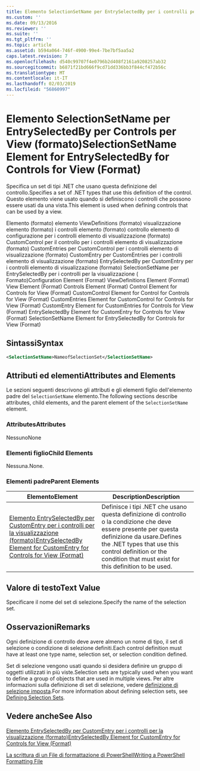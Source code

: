 ```yaml
---
title: Elemento SelectionSetName per EntrySelectedBy per i controlli per la visualizzazione (formato) | Microsoft Docs
ms.custom: ''
ms.date: 09/13/2016
ms.reviewer: ''
ms.suite: ''
ms.tgt_pltfrm: ''
ms.topic: article
ms.assetid: b594a064-746f-4900-99e4-7be7bf5aa5a2
caps.latest.revision: 7
ms.openlocfilehash: d540c99707f4e0796b2d408f2161a9208257ab32
ms.sourcegitcommit: b6871f21bd666f9cd71dd336bb3f844cf472b56c
ms.translationtype: MT
ms.contentlocale: it-IT
ms.lasthandoff: 02/03/2019
ms.locfileid: "56860997"
---
```

# <a name="selectionsetname-element-for-entryselectedby-for-controls-for-view-format"></a><span data-ttu-id="a8908-102">Elemento SelectionSetName per EntrySelectedBy per Controls per View (formato)</span><span class="sxs-lookup"><span data-stu-id="a8908-102">SelectionSetName Element for EntrySelectedBy for Controls for View (Format)</span></span>

<span data-ttu-id="a8908-103">Specifica un set di tipi .NET che usano questa definizione del controllo.</span><span class="sxs-lookup"><span data-stu-id="a8908-103">Specifies a set of .NET types that use this definition of the control.</span></span> <span data-ttu-id="a8908-104">Questo elemento viene usato quando si definiscono i controlli che possono essere usati da una vista.</span><span class="sxs-lookup"><span data-stu-id="a8908-104">This element is used when defining controls that can be used by a view.</span></span>

<span data-ttu-id="a8908-105">Elemento (formato) elemento ViewDefinitions (formato) visualizzazione elemento (formato) i controlli elemento (formato) controllo elemento di configurazione per i controlli elemento di visualizzazione (formato) CustomControl per il controllo per i controlli elemento di visualizzazione (formato) CustomEntries per CustomControl per i controlli elemento di visualizzazione (formato) CustomEntry per CustomEntries per i controlli elemento di visualizzazione (formato) EntrySelectedBy per CustomEntry per i controlli elemento di visualizzazione (formato) SelectionSetName per EntrySelectedBy per i controlli per la visualizzazione ( Formato)</span><span class="sxs-lookup"><span data-stu-id="a8908-105">Configuration Element (Format) ViewDefinitions Element (Format) View Element (Format) Controls Element (Format) Control Element for Controls for View (Format) CustomControl Element for Control for Controls for View (Format) CustomEntries Element for CustomControl for Controls for View (Format) CustomEntry Element for CustomEntries for Controls for View (Format) EntrySelectedBy Element for CustomEntry for Controls for View (Format) SelectionSetName Element for EntrySelectedBy for Controls for View (Format)</span></span>

## <a name="syntax"></a><span data-ttu-id="a8908-106">Sintassi</span><span class="sxs-lookup"><span data-stu-id="a8908-106">Syntax</span></span>

```xml
<SelectionSetName>NameofSelectionSet</SelectionSetName>

```

## <a name="attributes-and-elements"></a><span data-ttu-id="a8908-107">Attributi ed elementi</span><span class="sxs-lookup"><span data-stu-id="a8908-107">Attributes and Elements</span></span>

<span data-ttu-id="a8908-108">Le sezioni seguenti descrivono gli attributi e gli elementi figlio dell'elemento padre del `SelectionSetName` elemento.</span><span class="sxs-lookup"><span data-stu-id="a8908-108">The following sections describe attributes, child elements, and the parent element of the `SelectionSetName` element.</span></span>

### <a name="attributes"></a><span data-ttu-id="a8908-109">Attributes</span><span class="sxs-lookup"><span data-stu-id="a8908-109">Attributes</span></span>

<span data-ttu-id="a8908-110">Nessuno</span><span class="sxs-lookup"><span data-stu-id="a8908-110">None</span></span>

### <a name="child-elements"></a><span data-ttu-id="a8908-111">Elementi figlio</span><span class="sxs-lookup"><span data-stu-id="a8908-111">Child Elements</span></span>

<span data-ttu-id="a8908-112">Nessuna.</span><span class="sxs-lookup"><span data-stu-id="a8908-112">None.</span></span>

### <a name="parent-elements"></a><span data-ttu-id="a8908-113">Elementi padre</span><span class="sxs-lookup"><span data-stu-id="a8908-113">Parent Elements</span></span>

|<span data-ttu-id="a8908-114">Elemento</span><span class="sxs-lookup"><span data-stu-id="a8908-114">Element</span></span>|<span data-ttu-id="a8908-115">Description</span><span class="sxs-lookup"><span data-stu-id="a8908-115">Description</span></span>|
|-------------|-----------------|
|[<span data-ttu-id="a8908-116">Elemento EntrySelectedBy per CustomEntry per i controlli per la visualizzazione (formato)</span><span class="sxs-lookup"><span data-stu-id="a8908-116">EntrySelectedBy Element for CustomEntry for Controls for View (Format)</span></span>](./entryselectedby-element-for-customentry-for-controls-for-view-format.md)|<span data-ttu-id="a8908-117">Definisce i tipi .NET che usano questa definizione di controllo o la condizione che deve essere presente per questa definizione da usare.</span><span class="sxs-lookup"><span data-stu-id="a8908-117">Defines the .NET types that use this control definition or the condition that must exist for this definition to be used.</span></span>|

## <a name="text-value"></a><span data-ttu-id="a8908-118">Valore di testo</span><span class="sxs-lookup"><span data-stu-id="a8908-118">Text Value</span></span>

<span data-ttu-id="a8908-119">Specificare il nome del set di selezione.</span><span class="sxs-lookup"><span data-stu-id="a8908-119">Specify the name of the selection set.</span></span>

## <a name="remarks"></a><span data-ttu-id="a8908-120">Osservazioni</span><span class="sxs-lookup"><span data-stu-id="a8908-120">Remarks</span></span>

<span data-ttu-id="a8908-121">Ogni definizione di controllo deve avere almeno un nome di tipo, il set di selezione o condizione di selezione definiti.</span><span class="sxs-lookup"><span data-stu-id="a8908-121">Each control definition must have at least one type name, selection set, or selection condition defined.</span></span>

<span data-ttu-id="a8908-122">Set di selezione vengono usati quando si desidera definire un gruppo di oggetti utilizzati in più viste.</span><span class="sxs-lookup"><span data-stu-id="a8908-122">Selection sets are typically used when you want to define a group of objects that are used in multiple views.</span></span> <span data-ttu-id="a8908-123">Per altre informazioni sulla definizione di set di selezione, vedere [definizione di selezione imposta](./defining-selection-sets.md).</span><span class="sxs-lookup"><span data-stu-id="a8908-123">For more information about defining selection sets, see [Defining Selection Sets](./defining-selection-sets.md).</span></span>

## <a name="see-also"></a><span data-ttu-id="a8908-124">Vedere anche</span><span class="sxs-lookup"><span data-stu-id="a8908-124">See Also</span></span>

[<span data-ttu-id="a8908-125">Elemento EntrySelectedBy per CustomEntry per i controlli per la visualizzazione (formato)</span><span class="sxs-lookup"><span data-stu-id="a8908-125">EntrySelectedBy Element for CustomEntry for Controls for View (Format)</span></span>](./entryselectedby-element-for-customentry-for-controls-for-view-format.md)

[<span data-ttu-id="a8908-126">La scrittura di un File di formattazione di PowerShell</span><span class="sxs-lookup"><span data-stu-id="a8908-126">Writing a PowerShell Formatting File</span></span>](./writing-a-powershell-formatting-file.md)
